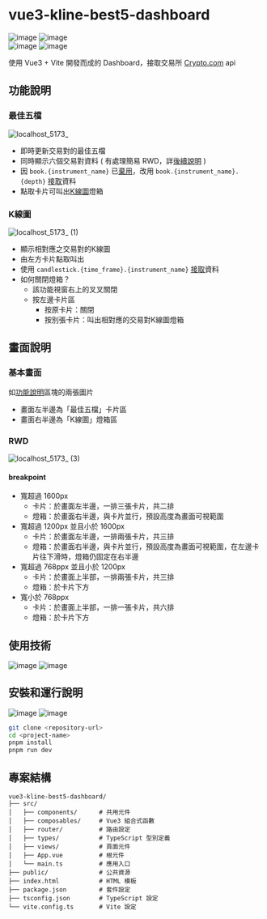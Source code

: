 #  vue3-kline-best5-dashboard
![image](https://img.shields.io/badge/node-v22.13.1-green.svg) 
![image](https://img.shields.io/badge/vue-v3.5.13-brightgreen.svg)   
![image](https://img.shields.io/badge/typescript-blue.svg) ![image](https://img.shields.io/badge/pnpm-985F2A.svg) 
 
使用 Vue3 + Vite 開發而成的 Dashboard，接取交易所 [Crypto.com](https://crypto.com/) api

## 功能說明
### 最佳五檔
![localhost_5173_](https://github.com/user-attachments/assets/27368442-f57c-4e60-be67-d152dd2b5232)
- 即時更新交易對的最佳五檔
- 同時顯示六個交易對資料 ( 有處理簡易 RWD，詳[後續說明](#rwd) )
- 因 `book.{instrument_name}` 已[棄用](https://exchange-docs.crypto.com/exchange/v1/rest-ws/index.html#book-instrument_name)，改用 `book.{instrument_name}.{depth}` [接取](https://exchange-docs.crypto.com/exchange/v1/rest-ws/index.html#book-instrument_name-depth)資料
- 點取卡片可叫出[K線圖](#k線圖)燈箱

### K線圖
![localhost_5173_ (1)](https://github.com/user-attachments/assets/a805bfc8-2a38-462a-b039-6b1d801956bc)
- 顯示相對應之交易對的K線圖
- 由左方卡片點取叫出
- 使用 `candlestick.{time_frame}.{instrument_name}` [接取](https://exchange-docs.crypto.com/exchange/v1/rest-ws/index.html#candlestick-time_frame-instrument_name)資料
- 如何關閉燈箱？
  - 該功能視窗右上的叉叉關閉
  - 按左邊卡片區
    -  按原卡片：關閉
    -  按別張卡片：叫出相對應的交易對K線圖燈箱

## 畫面說明
### 基本畫面
如[功能說明](#功能說明)區塊的兩張圖片
- 畫面左半邊為「最佳五檔」卡片區
- 畫面右半邊為「K線圖」燈箱區
### RWD
![localhost_5173_ (3)](https://github.com/user-attachments/assets/42cbbaaa-195d-4bc1-bc94-bbec30541fde)
#### breakpoint
- 寬超過 1600px
  - 卡片：於畫面左半邊，一排三張卡片，共二排
  - 燈箱：於畫面右半邊，與卡片並行，預設高度為畫面可視範圍
- 寬超過 1200px 並且小於 1600px
  - 卡片：於畫面左半邊，一排兩張卡片，共三排
  - 燈箱：於畫面右半邊，與卡片並行，預設高度為畫面可視範圍，在左邊卡片往下滑時，燈箱仍固定在右半邊
- 寬超過 768ppx 並且小於 1200px
  - 卡片：於畫面上半部，一排兩張卡片，共三排
  - 燈箱：於卡片下方
- 寬小於 768ppx
  - 卡片：於畫面上半部，一排一張卡片，共六排
  - 燈箱：於卡片下方

## 使用技術
![image](https://img.shields.io/badge/vue-v3.5.13-brightgreen.svg) ![image](https://img.shields.io/badge/typescript-blue.svg)  

## 安裝和運行說明
![image](https://img.shields.io/badge/node-v22.13.1-green.svg) ![image](https://img.shields.io/badge/pnpm-985F2A.svg) 
```bash
git clone <repository-url>
cd <project-name>
pnpm install
pnpm run dev
```
## 專案結構
```tree
vue3-kline-best5-dashboard/
├── src/
│   ├── components/      # 共用元件
│   ├── composables/     # Vue3 組合式函數
│   ├── router/          # 路由設定
│   ├── types/           # TypeScript 型別定義
│   ├── views/           # 頁面元件
│   ├── App.vue          # 根元件
│   └── main.ts          # 應用入口
├── public/              # 公共資源
├── index.html           # HTML 模板
├── package.json         # 套件設定
├── tsconfig.json        # TypeScript 設定
└── vite.config.ts       # Vite 設定
```
